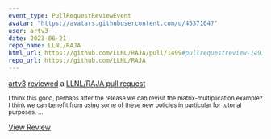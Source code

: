 ```yaml
---
event_type: PullRequestReviewEvent
avatar: "https://avatars.githubusercontent.com/u/4537104?"
user: artv3
date: 2023-06-21
repo_name: LLNL/RAJA
html_url: https://github.com/LLNL/RAJA/pull/1499#pullrequestreview-1491873402
repo_url: https://github.com/LLNL/RAJA
---
```


<a href='https://github.com/artv3' target='_blank'>artv3</a> <a href='https://github.com/LLNL/RAJA/pull/1499#pullrequestreview-1491873402' target='_blank'>reviewed</a> a <a href='https://github.com/LLNL/RAJA/pull/1499' target='_blank'>LLNL/RAJA pull request</a>

<small>I think this good, perhaps after the release we can revisit the matrix-multiplication example? I think we can benefit from using some of these new policies in particular for tutorial purposes. ...</small>

<a href='https://github.com/LLNL/RAJA/pull/1499#pullrequestreview-1491873402' target='_blank'>View Review</a>